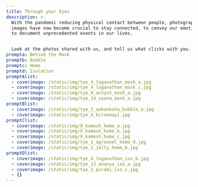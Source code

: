 ```yaml
---
title: Through your Eyes
description: >-
  With the pandemic reducing physical contact between people, photographs and
  images have now become crucial to stay connected, to convey our emotions, and
  to document unprecedented events in our lives. 


  Look at the photos shared with us, and tell us what clicks with you.
prompta: Behind the Mask
promptb: Bubble
promptc: Home
promptd: Isolation
promptAlist:
  - coverimage: /static/img/tye_4_loganathan_mask_a.jpg
  - coverimage: /static/img/tye_4_loganathan_mask_c.jpg
  - coverimage: /static/img/tye_8_achyut_mask_a.jpg
  - coverimage: /static/img/tye_14_syona_mask_a.jpg
promptBlist:
  - coverimage: /static/img/tye_3_aakanksha_bubble_a.jpg
  - coverimage: /static/img/tye_4_kiranmayi.jpg
promptClist:
  - coverimage: /static/img/9_kamesh_home_a.jpg
  - coverimage: /static/img/9_kamesh_home_b.jpg
  - coverimage: /static/img/9_kamesh_home_c.jpg
  - coverimage: /static/img/tye_1_agroneel_home_d.jpg
  - coverimage: /static/img/tye_2_jolly_home_b.jpg
promptDlist:
  - coverimage: /static/img/tye_4_loganathan_iso_b.jpg
  - coverimage: /static/img/tye_13_ananya_iso_a.jpg
  - coverimage: /static/img/tye_5_purabi_iso_c.jpg
  - {}
---
```

